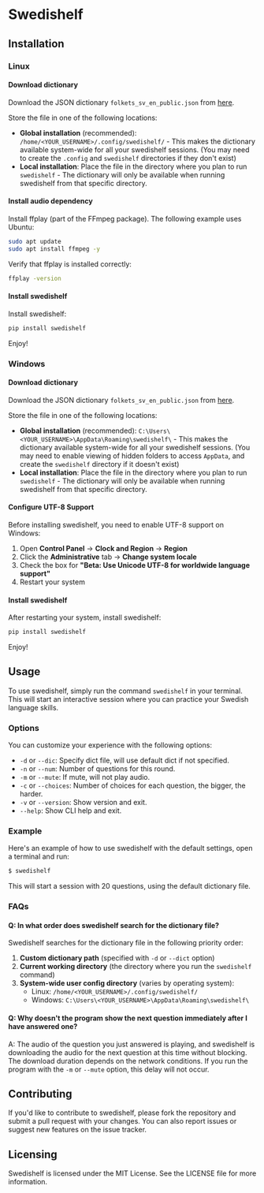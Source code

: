 # Swedishelf

## Installation

### Linux

#### Download dictionary

Download the JSON dictionary `folkets_sv_en_public.json` from [here](https://github.com/celestialli/convert-dict/releases).

Store the file in one of the following locations:
- **Global installation** (recommended): `/home/<YOUR_USERNAME>/.config/swedishelf/` - This makes the dictionary available system-wide for all your swedishelf sessions. (You may need to create the `.config` and `swedishelf` directories if they don't exist)
- **Local installation**: Place the file in the directory where you plan to run `swedishelf` - The dictionary will only be available when running swedishelf from that specific directory.

#### Install audio dependency

Install ffplay (part of the FFmpeg package). The following example uses Ubuntu:

```bash
sudo apt update
sudo apt install ffmpeg -y
```

Verify that ffplay is installed correctly:

```bash
ffplay -version
```

#### Install swedishelf

Install swedishelf:

```bash
pip install swedishelf
```

Enjoy!

### Windows

#### Download dictionary

Download the JSON dictionary `folkets_sv_en_public.json` from [here](https://github.com/celestialli/convert-dict/releases).

Store the file in one of the following locations:
- **Global installation** (recommended): `C:\Users\<YOUR_USERNAME>\AppData\Roaming\swedishelf\` - This makes the dictionary available system-wide for all your swedishelf sessions. (You may need to enable viewing of hidden folders to access `AppData`, and create the `swedishelf` directory if it doesn't exist)
- **Local installation**: Place the file in the directory where you plan to run `swedishelf` - The dictionary will only be available when running swedishelf from that specific directory.

#### Configure UTF-8 Support

Before installing swedishelf, you need to enable UTF-8 support on Windows:

1. Open **Control Panel** → **Clock and Region** → **Region**
2. Click the **Administrative** tab → **Change system locale**
3. Check the box for **"Beta: Use Unicode UTF-8 for worldwide language support"**
4. Restart your system

#### Install swedishelf

After restarting your system, install swedishelf:

```bash
pip install swedishelf
```

Enjoy!

## Usage

To use swedishelf, simply run the command `swedishelf` in your terminal. This will start an interactive session where you can practice your Swedish language skills.

### Options

You can customize your experience with the following options:

* `-d` or `--dic`: Specify dict file, will use default dict if not specified.
* `-n` or `--num`: Number of questions for this round.
* `-m` or `--mute`: If mute, will not play audio.
* `-c` or `--choices`: Number of choices for each question, the bigger, the harder.
* `-v` or `--version`: Show version and exit.
* `--help`: Show CLI help and exit.

### Example

Here's an example of how to use swedishelf with the default settings, open a terminal and run:
```bash
$ swedishelf
```
This will start a session with 20 questions, using the default dictionary file.

### FAQs

#### Q: In what order does swedishelf search for the dictionary file?

Swedishelf searches for the dictionary file in the following priority order:

1. **Custom dictionary path** (specified with `-d` or `--dict` option)
2. **Current working directory** (the directory where you run the `swedishelf` command)
3. **System-wide user config directory** (varies by operating system):
   - Linux: `/home/<YOUR_USERNAME>/.config/swedishelf/`
   - Windows: `C:\Users\<YOUR_USERNAME>\AppData\Roaming\swedishelf\`

#### Q: Why doesn't the program show the next question immediately after I have answered one?
A: The audio of the question you just answered is playing, and swedishelf is downloading the audio for the next question at this time without blocking. The download duration depends on the network conditions. If you run the program with the `-m` or `--mute` option, this delay will not occur.

## Contributing

If you'd like to contribute to swedishelf, please fork the repository and submit a pull request with your changes. You can also report issues or suggest new features on the issue tracker.

## Licensing

Swedishelf is licensed under the MIT License. See the LICENSE file for more information.
